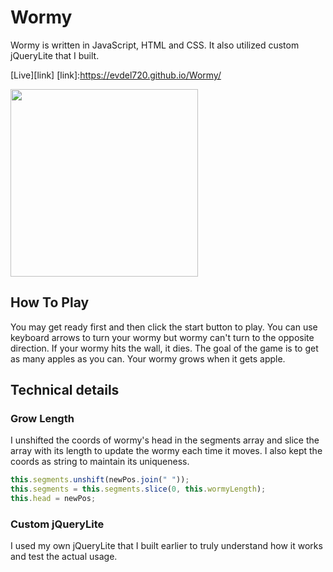 # Wormy
  Wormy is written in JavaScript, HTML and CSS.
  It also utilized custom jQueryLite that I built.

  [Live][link]
  [link]:https://evdel720.github.io/Wormy/

  <img src="http://res.cloudinary.com/wkdal720/image/upload/v1474137956/wormy_mqk4wa.png" style="width: 300px;height: auto"/>

## How To Play
  You may get ready first and then click the start button to play. You can use keyboard arrows to turn your wormy but wormy can't turn to the opposite direction. If your wormy hits the wall, it dies. The goal of the game is to get as many apples as you can. Your wormy grows when it gets apple.

## Technical details

### Grow Length
  I unshifted the coords of wormy's head in the segments array and slice the array with its length to update the wormy each time it moves. I also kept the coords as string to maintain its uniqueness.
  ```javascript
  this.segments.unshift(newPos.join(" "));
  this.segments = this.segments.slice(0, this.wormyLength);
  this.head = newPos;
  ```

### Custom jQueryLite
  I used my own jQueryLite that I built earlier to truly understand how it works and test the actual usage.

